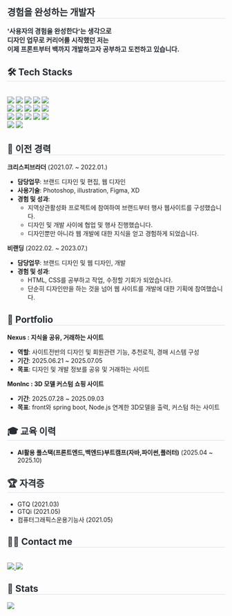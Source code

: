 <div> 
    <h2 style="border-bottom: 1px solid #d8dee4; color: #282d33;"> 경험을 완성하는 개발자 </h2>  
    <div style="font-weight: 700; font-size: 15px; color: #282d33;"> 
        '사용자의 경험을 완성한다'는 생각으로<br> 
        디자인 업무로 커리어를 시작했던 저는<br> 
        이제 프론트부터 백까지 개발하고자 공부하고 도전하고 있습니다. 
    </div> 
</div>

<div>
    <h2 style="border-bottom: 1px solid #d8dee4; color: #282d33;"> 🛠️ Tech Stacks </h2> <br> 
    <div>
        <img src="https://img.shields.io/badge/Amazon AWS-232F3E?style=flat-square&logo=Amazon AWS&logoColor=white">
        <img src="https://img.shields.io/badge/Docker-2496ED?style=flat-square&logo=Docker&logoColor=white">
        <img src="https://img.shields.io/badge/Figma-F24E1E?style=flat-square&logo=Figma&logoColor=white">
        <img src="https://img.shields.io/badge/Flutter-02569B?style=flat-square&logo=Flutter&logoColor=white">
        <img src="https://img.shields.io/badge/Git-F05032?style=flat-square&logo=Git&logoColor=white">
        <br/>
        <img src="https://img.shields.io/badge/Github-181717?style=flat-square&logo=Github&logoColor=white">
        <img src="https://img.shields.io/badge/HTML5-E34F26?style=flat-square&logo=HTML5&logoColor=white">
        <img src="https://img.shields.io/badge/Java-007396?style=flat-square&logo=Java&logoColor=white">
        <img src="https://img.shields.io/badge/jQuery-0769AD?style=flat-square&logo=jQuery&logoColor=white">
        <img src="https://img.shields.io/badge/Javascript-F7DF1E?style=flat-square&logo=Javascript&logoColor=white">
        <br/>
        <img src="https://img.shields.io/badge/MySQL-4479A1?style=flat-square&logo=MySQL&logoColor=white">
        <img src="https://img.shields.io/badge/Notion-000000?style=flat-square&logo=Notion&logoColor=white">
        <img src="https://img.shields.io/badge/Node.js-339933?style=flat-square&logo=Node.js&logoColor=white">
        <img src="https://img.shields.io/badge/Next.js-000000?style=flat-square&logo=Next.js&logoColor=white">
        <img src="https://img.shields.io/badge/Python-3776AB?style=flat-square&logo=Python&logoColor=white">
        <br/>
        <img src="https://img.shields.io/badge/React-61DAFB?style=flat-square&logo=React&logoColor=white">
        <img src="https://img.shields.io/badge/Spring Boot-6DB33F?style=flat-square&logo=Spring Boot&logoColor=white">
    </div>
</div>

<div>
    <h2 style="border-bottom: 1px solid #d8dee4; color: #282d33;"> 🚀 이전 경력 </h2>
    <div>
        <p>
            <strong>크리스피브라더</strong> (2021.07. ~ 2022.01.)
            <ul>
                <li><strong>담당업무</strong>: 브랜드 디자인 및 편집, 웹 디자인</li>
                <li><strong>사용기술</strong>: Photoshop, illustration, Figma, XD</li>
                <li><strong>경험 및 성과</strong>:
                    <ul>
                        <li>지역상관활성화 프로젝트에 참여하여 브랜드부터 행사 웹사이트를 구성했습니다.</li>
                        <li>디자인 및 개발 사이에 협업 및 행사 진행했습니다.</li>
                        <li>디자인뿐만 아니라 웹 개발에 대한 지식을 얻고 경험하게 되었습니다.</li>
                    </ul>
                </li>
            </ul>
        </p>
        <p>
            <strong>비랜딩</strong> (2022.02. ~ 2023.07.)
            <ul>
                <li><strong>담당업무</strong>: 브랜드 디자인 및 웹 디자인, 개발</li>
                <li><strong>경험 및 성과</strong>:
                    <ul>
                        <li>HTML, CSS를 공부하고 작업, 수정할 기회가 되었습니다.</li>
                        <li>단순히 디자인만을 하는 것을 넘어 웹 사이트를 개발에 대한 기획에 참여했습니다.</li>
                    </ul>
                </li>
            </ul>
        </p>
    </div>
</div>

<div>
    <h2 style="border-bottom: 1px solid #d8dee4; color: #282d33;"> 👥 Portfolio </h2>
    <div>
        <p>
            <strong>Nexus : 지식을 공유, 거래하는 사이트</strong>
            <ul>
                <li><strong>역할</strong>: 사이트전반의 디자인 및 회원관련 기능, 추천로직, 경매 시스템 구성</li>
                <li><strong>기간</strong>: 2025.06.21 ~ 2025.07.05</li>
                <li><strong>목표</strong>: 디자인 및 개발 정보를 공유 및 거래하는 사이트</li>
            </ul>
        </p>
        <p>
            <strong>MonInc : 3D 모델 커스텀 쇼핑 사이트</strong>
            <ul>
                <li><strong>기간</strong>: 2025.07.28 ~ 2025.09.03 </li>
                <li><strong>목표</strong>: front와 spring boot, Node.js 연계한 3D모델을 출력, 커스텀 하는 사이트</li>
            </ul>
        </p>
    </div>
</div>

<div>
    <h2 style="border-bottom: 1px solid #d8dee4; color: #282d33;"> 🎓 교육 이력 </h2>
    <div>
        <ul>
            <li><strong>AI활용 풀스택(프론트엔드,백엔드)부트캠프(자바,파이썬,플러터)</strong> (2025.04 ~ 2025.10)</li>
        </ul>
    </div>
</div>

<div>
    <h2 style="border-bottom: 1px solid #d8dee4; color: #282d33;"> 🏆 자격증 </h2>
    <div>
        <ul>
            <li>GTQ (2021.03)</li>
            <li>GTQi (2021.05)</li>
            <li>컴퓨터그래픽스운용기능사 (2021.05)</li>
        </ul>
    </div>
</div>

<div>
    <h2 style="border-bottom: 1px solid #d8dee4; color: #282d33;"> 🧑‍💻 Contact me </h2> <br> 
    <div>
        <a href="https://www.notion.so/2709d118b3d580a19b65e7be337fcb4b">
            <img src="https://img.shields.io/badge/Notion-000000?style=flat-square&logo=Notion&logoColor=white">
        </a>
        <a href="mailto:guguwwo@gmail.com">
            <img src="https://img.shields.io/badge/Gmail-EA4335?style=flat-square&logo=Gmail&logoColor=white">
        </a>
    </div>
</div>

<div> 
    <h2 style="border-bottom: 1px solid #d8dee4; color: #282d33;"> 🏅 Stats </h2>
    <div> 
        <img src="https://github-readme-stats.vercel.app/api/top-langs/?username=Ggasatan&layout=compact&bg_color=60,dae9ec,159fc1&title_color=ffffff&text_color=ffffff"/>
    </div> 
</div>
